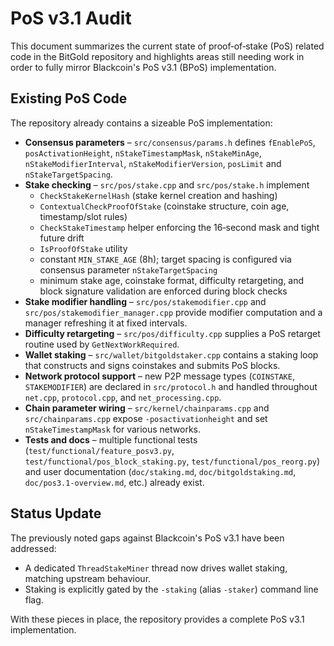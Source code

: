 # PoS v3.1 Audit

This document summarizes the current state of proof‑of‑stake (PoS) related code in the BitGold repository and highlights areas still needing work in order to fully mirror Blackcoin's PoS v3.1 (BPoS) implementation.

## Existing PoS Code

The repository already contains a sizeable PoS implementation:

* **Consensus parameters** – `src/consensus/params.h` defines `fEnablePoS`, `posActivationHeight`, `nStakeTimestampMask`, `nStakeMinAge`, `nStakeModifierInterval`, `nStakeModifierVersion`, `posLimit` and `nStakeTargetSpacing`.
* **Stake checking** – `src/pos/stake.cpp` and `src/pos/stake.h` implement
  * `CheckStakeKernelHash` (stake kernel creation and hashing)
  * `ContextualCheckProofOfStake` (coinstake structure, coin age, timestamp/slot rules)
  * `CheckStakeTimestamp` helper enforcing the 16‑second mask and tight future drift
  * `IsProofOfStake` utility
  * constant `MIN_STAKE_AGE` (8h); target spacing is configured via consensus parameter `nStakeTargetSpacing`
  * minimum stake age, coinstake format, difficulty retargeting, and block signature validation are enforced during block checks
* **Stake modifier handling** – `src/pos/stakemodifier.cpp` and `src/pos/stakemodifier_manager.cpp` provide modifier computation and a manager refreshing it at fixed intervals.
* **Difficulty retargeting** – `src/pos/difficulty.cpp` supplies a PoS retarget routine used by `GetNextWorkRequired`.
* **Wallet staking** – `src/wallet/bitgoldstaker.cpp` contains a staking loop that constructs and signs coinstakes and submits PoS blocks.
* **Network protocol support** – new P2P message types (`COINSTAKE`, `STAKEMODIFIER`) are declared in `src/protocol.h` and handled throughout `net.cpp`, `protocol.cpp`, and `net_processing.cpp`.
* **Chain parameter wiring** – `src/kernel/chainparams.cpp` and `src/chainparams.cpp` expose `-posactivationheight` and set `nStakeTimestampMask` for various networks.
* **Tests and docs** – multiple functional tests (`test/functional/feature_posv3.py`, `test/functional/pos_block_staking.py`, `test/functional/pos_reorg.py`) and user documentation (`doc/staking.md`, `doc/bitgoldstaking.md`, `doc/pos3.1-overview.md`, etc.) already exist.

## Status Update

The previously noted gaps against Blackcoin's PoS v3.1 have been addressed:

* A dedicated `ThreadStakeMiner` thread now drives wallet staking, matching upstream behaviour.
* Staking is explicitly gated by the `-staking` (alias `-staker`) command line flag.

With these pieces in place, the repository provides a complete PoS v3.1 implementation.

